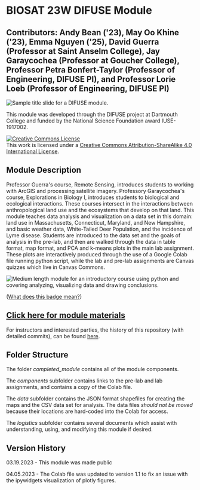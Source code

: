 # BIOSAT 23W DIFUSE Module 

## Contributors: Andy Bean ('23), May Oo Khine ('23), Emma Nguyen ('25), David Guerra (Professor at Saint Anselm College), Jay Garaycochea (Professor at Goucher College), Professor Petra Bonfert-Taylor (Professor of Engineering, DIFUSE PI), and Professor Lorie Loeb (Professor of Engineering, DIFUSE PI)

![Sample title slide for a DIFUSE module.](repository-assets/DIFUSE-bio-sat.png)

This module was developed through the DIFUSE project at Dartmouth College and funded by the National Science Foundation award IUSE-1917002.

<a rel="license" href="http://creativecommons.org/licenses/by-sa/4.0/"><img alt="Creative Commons License" style="border-width:0" src="https://i.creativecommons.org/l/by-sa/4.0/88x31.png" /></a><br />This work is licensed under a <a rel="license" href="http://creativecommons.org/licenses/by-sa/4.0/">Creative Commons Attribution-ShareAlike 4.0 International License</a>.

## Module Description 
Professor Guerra's course, Remote Sensing, introduces students to working with ArcGIS and processing satellite imagery. Professory Garaycochea's course, Explorations in Biology I, introduces students to biological and ecological interactions. These courses intersect in the interactions between anthropological land use and the ecosystems that develop on that land. This module teaches data analysis and visualization on a data set in this domain: land use in Massachusetts, Connecticut, Maryland, and New Hampshire, and basic weather data, White-Tailed Deer Population, and the incidence of Lyme disease. Students are introduced to the data set and the goals of analysis in the pre-lab, and then are walked through the data in table format, map format, and PCA and k-means plots in the main lab assignment. These plots are interactively produced through the use of a Google Colab file running python script, while the lab and pre-lab assignments are Canvas quizzes which live in Canvas Commons.  

![Medium length module for an introductory course using python and covering analyzing, visualizing data and drawing conclusions.](repository-assets/sample-badge.png "Medium length module for an introductory course using python and covering analyzing, visualizing data and drawing conclusions.")

(<a href="https://github.com/difuse-dartmouth/.github/blob/8f8f6efff8943871e1fcaa3b6f2daf1531206df6/profile/howto.md">What does this badge mean?</a>)

## [Click here for module materials](completed_module/README.md)

For instructors and interested parties, the history of this repository (with detailed commits), can be found [here](https://github.com/difuse-dartmouth/BIOSAT_W23/commits/main/).

## Folder Structure

The folder *completed_module* contains all of the module components.  

The *components* subfolder contains links to the pre-lab and lab assignments, and contains a copy of the Colab file.

The *data* subfolder contains the JSON format shapefiles for creating the maps and the CSV data set for analysis. The data files *should not be moved* because their locations are hard-coded into the Colab for access. 

The *logistics* subfolder contains several documents which assist with understanding, using, and modifying this module if desired.

## Version History

03.19.2023 - This module was made public

04.05.2023 - The Colab file was updated to version 1.1 to fix an issue with the ipywidgets visualization of plotly figures. 



